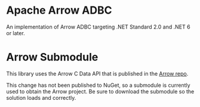 <!---
  Licensed to the Apache Software Foundation (ASF) under one
  or more contributor license agreements.  See the NOTICE file
  distributed with this work for additional information
  regarding copyright ownership.  The ASF licenses this file
  to you under the Apache License, Version 2.0 (the
  "License"); you may not use this file except in compliance
  with the License.  You may obtain a copy of the License at

    http://www.apache.org/licenses/LICENSE-2.0

  Unless required by applicable law or agreed to in writing,
  software distributed under the License is distributed on an
  "AS IS" BASIS, WITHOUT WARRANTIES OR CONDITIONS OF ANY
  KIND, either express or implied.  See the License for the
  specific language governing permissions and limitations
  under the License.
-->

# Apache Arrow ADBC

An implementation of Arrow ADBC targeting .NET Standard 2.0 and .NET 6 or later.

# Arrow Submodule

This library uses the Arrow C Data API that is published in the [Arrow repo](https://github.com/apache/arrow/).

This change has not been published to NuGet, so a submodule is currently used to obtain the Arrow project. Be sure to download the submodule so the solution loads and correctly.
